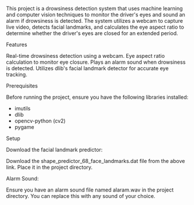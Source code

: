 This project is a drowsiness detection system that uses machine learning and computer vision techniques to monitor the driver's eyes and sound an alarm if drowsiness is detected. The system utilizes a webcam to capture live video, detects facial landmarks, and calculates the eye aspect ratio to determine whether the driver's eyes are closed for an extended period.

Features

Real-time drowsiness detection using a webcam.
Eye aspect ratio calculation to monitor eye closure.
Plays an alarm sound when drowsiness is detected.
Utilizes dlib's facial landmark detector for accurate eye tracking.

Prerequisites

Before running the project, ensure you have the following libraries installed:

- imutils
- dlib
- opencv-python (cv2)
- pygame

Setup

Download the facial landmark predictor:

Download the shape_predictor_68_face_landmarks.dat file from the above link.
Place it in the project directory.

Alarm Sound:

Ensure you have an alarm sound file named alaram.wav in the project directory. You can replace this with any sound of your choice.

